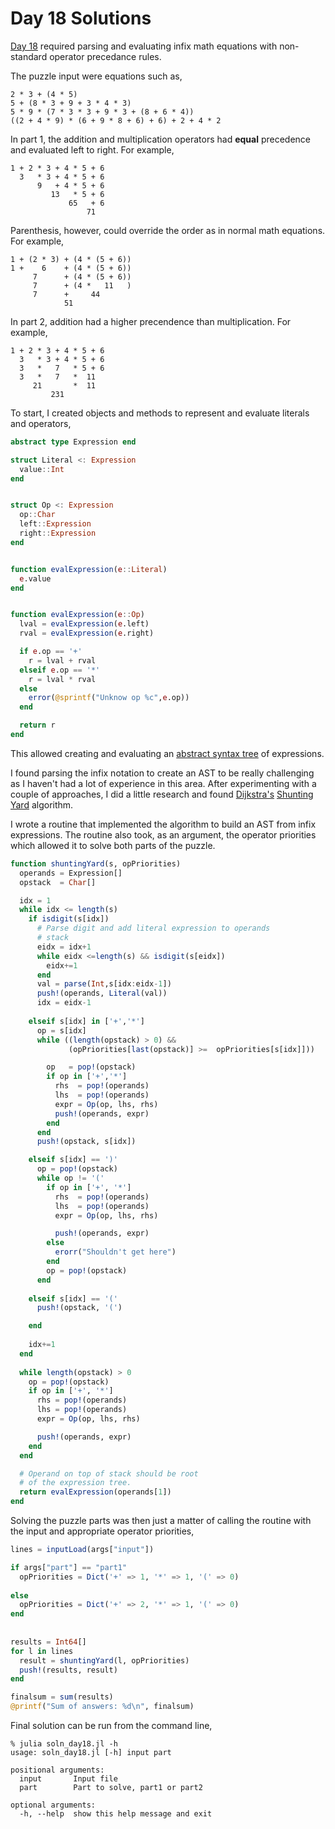# Day 18 Solutions

[Day 18](https://adventofcode.com/2020/day/18) required parsing and evaluating infix
math equations with non-standard operator precedance rules. 

The puzzle input were equations such as,

```
2 * 3 + (4 * 5)
5 + (8 * 3 + 9 + 3 * 4 * 3)
5 * 9 * (7 * 3 * 3 + 9 * 3 + (8 + 6 * 4))
((2 + 4 * 9) * (6 + 9 * 8 + 6) + 6) + 2 + 4 * 2
```

In part 1, the addition and multiplication operators had **equal** precedence
and evaluated left to right. For example, 

```
1 + 2 * 3 + 4 * 5 + 6
  3   * 3 + 4 * 5 + 6
      9   + 4 * 5 + 6
         13   * 5 + 6
             65   + 6
                 71
```

Parenthesis, however, could override the order as in normal math
equations. For example, 

```
1 + (2 * 3) + (4 * (5 + 6))
1 +    6    + (4 * (5 + 6))
     7      + (4 * (5 + 6))
     7      + (4 *   11   )
     7      +     44
            51
```

In part 2, addition had a higher precendence than multiplication. For example, 

```
1 + 2 * 3 + 4 * 5 + 6
  3   * 3 + 4 * 5 + 6
  3   *   7   * 5 + 6
  3   *   7   *  11
     21       *  11
         231
```

To start, I created objects and methods to represent and evaluate literals and operators,

```julia
abstract type Expression end

struct Literal <: Expression
  value::Int
end


struct Op <: Expression
  op::Char
  left::Expression
  right::Expression
end


function evalExpression(e::Literal)
  e.value
end


function evalExpression(e::Op)
  lval = evalExpression(e.left)
  rval = evalExpression(e.right)

  if e.op == '+'
    r = lval + rval
  elseif e.op == '*'
    r = lval * rval
  else
    error(@sprintf("Unknow op %c",e.op))
  end

  return r
end
```


This allowed creating and evaluating an 
[abstract syntax tree](https://en.wikipedia.org/wiki/Abstract_syntax_tree)
of expressions.

I found parsing the infix notation to create an AST to be really
challenging as I haven't had a lot of experience in this area. After
experimenting with a couple of approaches, I did a little research and
found [Dijkstra's](https://en.wikipedia.org/wiki/Edsger_W._Dijkstra)
[Shunting Yard](https://en.wikipedia.org/wiki/Shunting-yard_algorithm)
algorithm.

I wrote a routine that implemented the algorithm to build an AST from
infix expressions. The routine also took, as an argument, the operator priorities
which allowed it to solve both parts of the puzzle. 

```julia
function shuntingYard(s, opPriorities)
  operands = Expression[]
  opstack  = Char[]

  idx = 1
  while idx <= length(s)
    if isdigit(s[idx])
      # Parse digit and add literal expression to operands
      # stack
      eidx = idx+1
      while eidx <=length(s) && isdigit(s[eidx])
        eidx+=1
      end
      val = parse(Int,s[idx:eidx-1])
      push!(operands, Literal(val))
      idx = eidx-1
      
    elseif s[idx] in ['+','*']
      op = s[idx]
      while ((length(opstack) > 0) &&
             (opPriorities[last(opstack)] >=  opPriorities[s[idx]]))

        op   = pop!(opstack)
        if op in ['+','*']
          rhs  = pop!(operands)
          lhs  = pop!(operands)       
          expr = Op(op, lhs, rhs)
          push!(operands, expr)
        end        
      end
      push!(opstack, s[idx])

    elseif s[idx] == ')'
      op = pop!(opstack) 
      while op != '(' 
        if op in ['+', '*']
          rhs  = pop!(operands)
          lhs  = pop!(operands)
          expr = Op(op, lhs, rhs)

          push!(operands, expr)
        else
          erorr("Shouldn't get here")
        end
        op = pop!(opstack) 
      end      
      
    elseif s[idx] == '('
      push!(opstack, '(')

    end
    
    idx+=1
  end
  
  while length(opstack) > 0
    op = pop!(opstack)    
    if op in ['+', '*']
      rhs = pop!(operands)
      lhs = pop!(operands)
      expr = Op(op, lhs, rhs)

      push!(operands, expr)
    end
  end

  # Operand on top of stack should be root
  # of the expression tree.
  return evalExpression(operands[1])
end
```

Solving the puzzle parts was then just a matter of calling the routine
with the input and appropriate operator priorities,

```julia
lines = inputLoad(args["input"])

if args["part"] == "part1"
  opPriorities = Dict('+' => 1, '*' => 1, '(' => 0)
    
else
  opPriorities = Dict('+' => 2, '*' => 1, '(' => 0)
end
  
  
results = Int64[]
for l in lines  
  result = shuntingYard(l, opPriorities)      
  push!(results, result)
end

finalsum = sum(results)
@printf("Sum of answers: %d\n", finalsum)
```

Final solution can be run from the command line,

```
% julia soln_day18.jl -h
usage: soln_day18.jl [-h] input part

positional arguments:
  input       Input file
  part        Part to solve, part1 or part2

optional arguments:
  -h, --help  show this help message and exit
```
